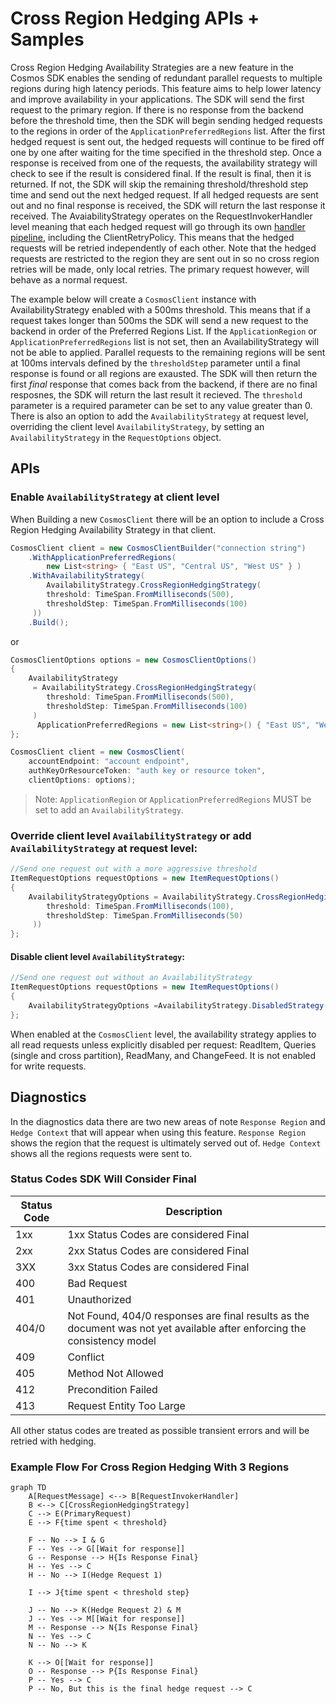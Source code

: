 # Cross Region Hedging APIs + Samples

Cross Region Hedging Availability Strategies are a new feature in the Cosmos SDK enables the sending of redundant parallel requests to multiple regions during high latency periods. This feature aims to help lower latency and improve availability in your applications. The SDK will send the first request to the primary region. If there is no response from the backend before the threshold time, then the SDK will begin sending hedged requests to the regions in order of the `ApplicationPreferredRegions` list. After the first hedged request is sent out, the hedged requests will continue to be fired off one by one after waiting for the time specified in the threshold step. Once a response is received from one of the requests, the availability strategy will check to see if the result is considered final. If the result is final, then it is returned. If not, the SDK will skip the remaining threshold/threshold step time and send out the next hedged request. If all hedged requests are sent out and no final response is received, the SDK will return the last response it received. The AvaiabilityStrategy operates on the RequestInvokerHandler level meaning that each hedged request will go through its own [handler pipeline](https://github.com/Azure/azure-cosmos-dotnet-v3/blob/master/docs/SdkDesign.md#handler-pipeline), including the ClientRetryPolicy. This means that the hedged requests will be retried independently of each other. Note that the hedged requests are restricted to the region they are sent out in so no cross region retries will be made, only local retries. The primary request however, will behave as a normal request.

The example below will create a `CosmosClient` instance with AvailabilityStrategy enabled with a 500ms threshold. This means that if a request takes longer than 500ms the SDK will send a new request to the backend in order of the Preferred Regions List. If the `ApplicationRegion` or `ApplicationPreferredRegions` list is not set, then an AvailabilityStrategy will not be able to applied. Parallel requests to the remaining regions will be sent at 100ms intervals defined by the `thresholdStep` parameter until a final response is found or all regions are exausted. The SDK will then return the first *final* response that comes back from the backend, if there are no final resposnes, the SDK will return the last result it recieved. The `threshold` parameter is a required parameter can be set to any value greater than 0. There is also an option to add the `AvailabilityStrategy` at request level, overriding the client level `AvailabilityStrategy`, by setting an `AvailabilityStrategy` in the `RequestOptions` object.

## APIs

### Enable `AvailabilityStrategy` at client level

When Building a new `CosmosClient` there will be an option to include a Cross Region Hedging Availability Strategy in that client.

```csharp
CosmosClient client = new CosmosClientBuilder("connection string")
    .WithApplicationPreferredRegions(
        new List<string> { "East US", "Central US", "West US" } )
    .WithAvailabilityStrategy(
        AvailabilityStrategy.CrossRegionHedgingStrategy(
        threshold: TimeSpan.FromMilliseconds(500),
        thresholdStep: TimeSpan.FromMilliseconds(100)
     ))
    .Build();
```

or

```csharp
CosmosClientOptions options = new CosmosClientOptions()
{
    AvailabilityStrategy
     = AvailabilityStrategy.CrossRegionHedgingStrategy(
        threshold: TimeSpan.FromMilliseconds(500),
        thresholdStep: TimeSpan.FromMilliseconds(100)
     )
      ApplicationPreferredRegions = new List<string>() { "East US", "West US", "Central US"},
};

CosmosClient client = new CosmosClient(
    accountEndpoint: "account endpoint",
    authKeyOrResourceToken: "auth key or resource token",
    clientOptions: options);
```

> Note: `ApplicationRegion` or `ApplicationPreferredRegions` MUST be set to add an `AvailabilityStrategy`.

### Override client level `AvailabilityStrategy` or add `AvailabilityStrategy` at request level:

```csharp
//Send one request out with a more aggressive threshold
ItemRequestOptions requestOptions = new ItemRequestOptions()
{
    AvailabilityStrategyOptions = AvailabilityStrategy.CrossRegionHedgingStrategy(
        threshold: TimeSpan.FromMilliseconds(100),
        thresholdStep: TimeSpan.FromMilliseconds(50)
     ))
};
```

#### Disable client level `AvailabilityStrategy`:

```csharp
//Send one request out without an AvailabilityStrategy
ItemRequestOptions requestOptions = new ItemRequestOptions()
{
    AvailabilityStrategyOptions =AvailabilityStrategy.DisabledStrategy()
};
```

When enabled at the `CosmosClient` level, the availability strategy applies to all read requests unless explicitly disabled per request: ReadItem, Queries (single and cross partition), ReadMany, and ChangeFeed. It is not enabled for write requests.

## Diagnostics

In the diagnostics data there are two new areas of note `Response Region` and `Hedge Context` that will appear when using this feature. `Response Region` shows the region that the request is ultimately served out of. `Hedge Context` shows all the regions requests were sent to.

### Status Codes SDK Will Consider Final

| Status Code | Description |
| --- | --- |
| 1xx | 1xx Status Codes are considered Final |
| 2xx | 2xx Status Codes are considered Final |
| 3XX | 3xx Status Codes are considered Final |
| 400 | Bad Request |
| 401 | Unauthorized |
| 404/0 | Not Found, 404/0 responses are final results as the document was not yet available after enforcing the consistency model |
| 409 | Conflict |
| 405 | Method Not Allowed |
| 412 | Precondition Failed |
| 413 | Request Entity Too Large |

All other status codes are treated as possible transient errors and will be retried with hedging.

### Example Flow For Cross Region Hedging With 3 Regions

```mermaid
graph TD
    A[RequestMessage] <--> B[RequestInvokerHandler]
    B <--> C[CrossRegionHedgingStrategy]
    C --> E(PrimaryRequest)
    E --> F{time spent < threshold}

    F -- No --> I & G
    F -- Yes --> G[[Wait for response]]
    G -- Response --> H{Is Response Final}
    H -- Yes --> C
    H -- No --> I(Hedge Request 1)
    
    I --> J{time spent < threshold step}

    J -- No --> K(Hedge Request 2) & M
    J -- Yes --> M[[Wait for response]]
    M -- Response --> N{Is Response Final}
    N -- Yes --> C
    N -- No --> K

    K --> O[[Wait for response]]
    O -- Response --> P{Is Response Final}
    P -- Yes --> C
    P -- No, But this is the final hedge request --> C
    
```
